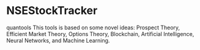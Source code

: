 # NSEStockTracker
quantools
This tools is based on some novel ideas: Prospect Theory, Efficient Market Theory, Options Theory, Blockchain, Artificial Intelligence, Neural Networks, and Machine Learning.
